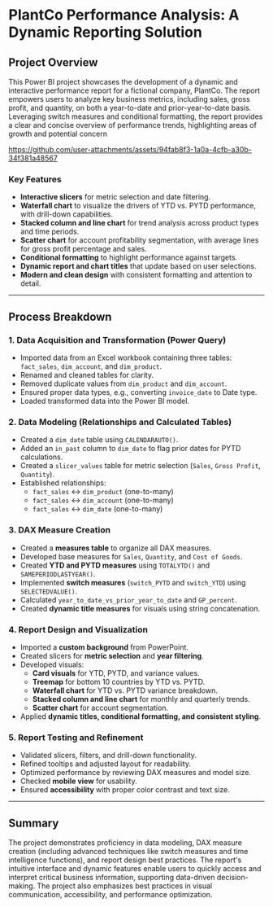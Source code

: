 # PlantCo Performance Analysis: A Dynamic Reporting Solution

## Project Overview
This Power BI project showcases the development of a dynamic and interactive performance report for a fictional company, PlantCo. The report empowers users to analyze key business metrics, including sales, gross profit, and quantity, on both a year-to-date and prior-year-to-date basis. Leveraging switch measures and conditional formatting, the report provides a clear and concise overview of performance trends, highlighting areas of growth and potential concern

https://github.com/user-attachments/assets/94fab8f3-1a0a-4cfb-a30b-34f381a48567

### Key Features
- **Interactive slicers** for metric selection and date filtering.
- **Waterfall chart** to visualize the drivers of YTD vs. PYTD performance, with drill-down capabilities.
- **Stacked column and line chart** for trend analysis across product types and time periods.
- **Scatter chart** for account profitability segmentation, with average lines for gross profit percentage and sales.
- **Conditional formatting** to highlight performance against targets.
- **Dynamic report and chart titles** that update based on user selections.
- **Modern and clean design** with consistent formatting and attention to detail.

---

## Process Breakdown

### 1. Data Acquisition and Transformation (Power Query)
- Imported data from an Excel workbook containing three tables: `fact_sales`, `dim_account`, and `dim_product`.
- Renamed and cleaned tables for clarity.
- Removed duplicate values from `dim_product` and `dim_account`.
- Ensured proper data types, e.g., converting `invoice_date` to Date type.
- Loaded transformed data into the Power BI model.

### 2. Data Modeling (Relationships and Calculated Tables)
- Created a `dim_date` table using `CALENDARAUTO()`.
- Added an `in_past` column to `dim_date` to flag prior dates for PYTD calculations.
- Created a `slicer_values` table for metric selection (`Sales`, `Gross Profit`, `Quantity`).
- Established relationships:
  - `fact_sales` ↔ `dim_product` (one-to-many)
  - `fact_sales` ↔ `dim_account` (one-to-many)
  - `fact_sales` ↔ `dim_date` (one-to-many)

### 3. DAX Measure Creation
- Created a **measures table** to organize all DAX measures.
- Developed base measures for `Sales`, `Quantity`, and `Cost of Goods`.
- Created **YTD and PYTD measures** using `TOTALYTD()` and `SAMEPERIODLASTYEAR()`.
- Implemented **switch measures** (`switch_PYTD` and `switch_YTD`) using `SELECTEDVALUE()`.
- Calculated `year_to_date_vs_prior_year_to_date` and `GP_percent`.
- Created **dynamic title measures** for visuals using string concatenation.

### 4. Report Design and Visualization
- Imported a **custom background** from PowerPoint.
- Created slicers for **metric selection** and **year filtering**.
- Developed visuals:
  - **Card visuals** for YTD, PYTD, and variance values.
  - **Treemap** for bottom 10 countries by YTD vs. PYTD.
  - **Waterfall chart** for YTD vs. PYTD variance breakdown.
  - **Stacked column and line chart** for monthly and quarterly trends.
  - **Scatter chart** for account segmentation.
- Applied **dynamic titles, conditional formatting, and consistent styling**.

### 5. Report Testing and Refinement
- Validated slicers, filters, and drill-down functionality.
- Refined tooltips and adjusted layout for readability.
- Optimized performance by reviewing DAX measures and model size.
- Checked **mobile view** for usability.
- Ensured **accessibility** with proper color contrast and text size.

---

## Summary
The project demonstrates proficiency in data modeling, DAX measure creation (including advanced techniques like switch measures and time intelligence functions), and report design best practices. The report's intuitive interface and dynamic features enable users to quickly access and interpret critical business information, supporting data-driven decision-making.  The project also emphasizes best practices in visual communication, accessibility, and performance optimization.
